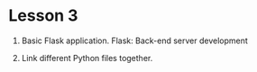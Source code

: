 # Lesson 3

1. Basic Flask application.
Flask: Back-end server development

2. Link different Python files together.